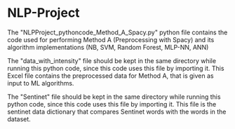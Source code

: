 # NLP-Project

The "NLPProject_pythoncode_Method_A_Spacy.py" python file contains the code used for performing Method A (Preprocessing with Spacy) 
and its algorithm implementations (NB, SVM, Random Forest, MLP-NN, ANN)

The "data_with_intensity" file should be kept in the same directory while running this python code, since this code uses this file by importing it.
This Excel file contains the preprocessed data for Method A, that is given as input to ML algorithms.

The "Sentinet" file should be kept in the same directory while running this python code, since this code uses this file by importing it.
This file is the sentinet data dictionary that compares Sentinet words with the words in the dataset.
